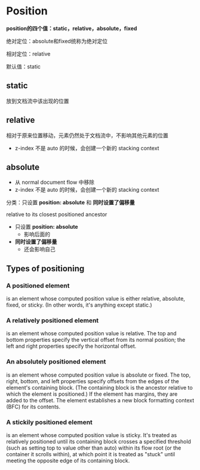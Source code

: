 # Position

**position的四个值：static，relative，absolute，fixed**

绝对定位：absolute和fixed统称为绝对定位

相对定位：relative

默认值：static

## static

放到文档流中该出现的位置

## relative

相对于原来位置移动，元素仍然处于文档流中，不影响其他元素的位置

- z-index 不是 auto 的时候，会创建一个新的 stacking context

## absolute

- 从 normal document flow 中移除
- z-index 不是 auto 的时候，会创建一个新的 stacking context

分类：只设置 **position: absolute** 和 **同时设置了偏移量**

relative to its closest positioned ancestor

- 只设置 **position: absolute**
  - 影响后面的
- **同时设置了偏移量**
  - 还会影响自己

## Types of positioning

### A positioned element 
is an element whose computed position value is either relative, absolute, fixed, or sticky. (In other words, it's anything except static.)

### A relatively positioned element
is an element whose computed position value is relative. The top and bottom properties specify the vertical offset from its normal position; the left and right properties specify the horizontal offset.

### An absolutely positioned element
is an element whose computed position value is absolute or fixed. The top, right, bottom, and left properties specify offsets from the edges of the element's containing block. (The containing block is the ancestor relative to which the element is positioned.) If the element has margins, they are added to the offset. The element establishes a new block formatting context (BFC) for its contents.

### A stickily positioned element
is an element whose computed position value is sticky. It's treated as relatively positioned until its containing block crosses a specified threshold (such as setting top to value other than auto) within its flow root (or the container it scrolls within), at which point it is treated as "stuck" until meeting the opposite edge of its containing block.
